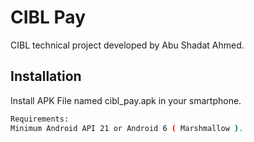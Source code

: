 
# CIBL Pay

CIBL technical project developed by Abu Shadat Ahmed.


## Installation
Install APK File named cibl_pay.apk in your smartphone.
```bash
Requirements:
Minimum Android API 21 or Android 6 ( Marshmallow ).
```
    
